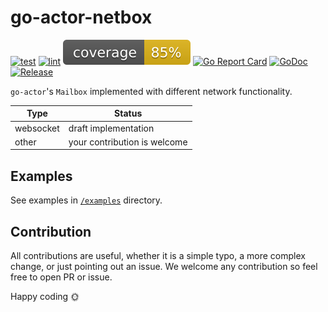 # go-actor-netbox

[![test](https://github.com/vladopajic/go-actor-netbox/actions/workflows/test.yml/badge.svg?branch=main)](https://github.com/vladopajic/go-actor-netbox/actions/workflows/test.yml)
[![lint](https://github.com/vladopajic/go-actor-netbox/actions/workflows/lint.yml/badge.svg?branch=main)](https://github.com/vladopajic/go-actor-netbox/actions/workflows/lint.yml)
[![coverage](https://raw.githubusercontent.com/vladopajic/go-actor-netbox/badges/.badges/main/coverage.svg)](./.testcoverage.yml)
[![Go Report Card](https://goreportcard.com/badge/github.com/vladopajic/go-actor-netbox)](https://goreportcard.com/report/github.com/vladopajic/go-actor-netbox)
[![GoDoc](https://godoc.org/github.com/vladopajic/go-actor-netbox?status.svg)](https://godoc.org/github.com/vladopajic/go-actor-netbox)
[![Release](https://img.shields.io/github/release/vladopajic/go-actor-netbox.svg?style=flat-square)](https://github.com/vladopajic/go-actor-netbox/releases/latest)


`go-actor`'s `Mailbox` implemented with different network functionality.

| Type        | Status                       |
|-------------|------------------------------|
| websocket   | draft implementation         |
| other       | your contribution is welcome | 

## Examples

See examples in [`/examples`](/examples/) directory.

## Contribution

All contributions are useful, whether it is a simple typo, a more complex change, or just pointing out an issue. We welcome any contribution so feel free to open PR or issue. 

Happy coding 🌞
